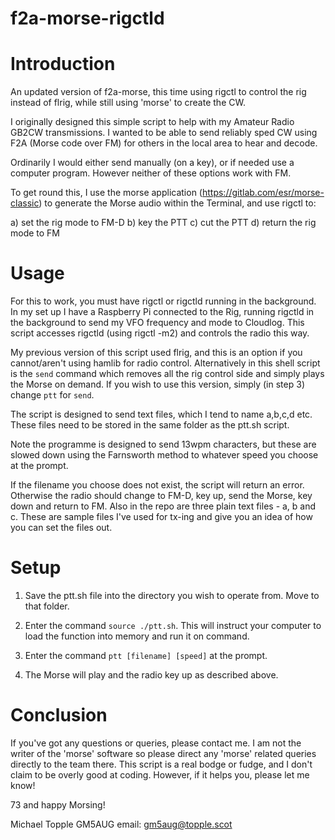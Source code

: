 # f2a-morse-rigctld

# Introduction

An updated version of f2a-morse, this time using rigctl to control the rig instead of flrig, while still using 'morse' to create the CW.

I originally designed this simple script to help with my Amateur Radio GB2CW transmissions. I wanted to be able to send reliably sped CW using F2A (Morse code over FM) for others in the local area to hear and decode.

Ordinarily I would either send manually (on a key), or if needed use a computer program. However neither of these options work with FM.

To get round this, I use the morse application (https://gitlab.com/esr/morse-classic) to generate the Morse audio within the Terminal, and use rigctl to:

a) set the rig mode to FM-D 
b) key the PTT 
c) cut the PTT 
d) return the rig mode to FM


# Usage

For this to work, you must have rigctl or rigctld running in the background. In my set up I have a Raspberry Pi connected to the Rig, running rigctld in the background to send my VFO frequency and mode to Cloudlog. This script accesses rigctld (using rigctl -m2) and controls the radio this way.

My previous version of this script used flrig, and this is an option if you cannot/aren't using hamlib for radio control. Alternatively in this shell script is the `send` command which removes all the rig control side and simply plays the Morse on demand. If you wish to use this version, simply (in step 3) change `ptt` for `send`.

The script is designed to send text files, which I tend to name a,b,c,d etc. These files need to be stored in the same folder as the ptt.sh script.

Note the programme is designed to send 13wpm characters, but these are slowed down using the Farnsworth method to whatever speed you choose at the prompt.

If the filename you choose does not exist, the script will return an error. Otherwise the radio should change to FM-D, key up, send the Morse, key down and return to FM. Also in the repo are three plain text files - a, b and c. These are sample files I've used for tx-ing and give you an idea of how you can set the files out.


# Setup

1) Save the ptt.sh file into the directory you wish to operate from. Move to that folder.

2) Enter the command `source ./ptt.sh`. This will instruct your computer to load the function into memory and run it on command.

3) Enter the command `ptt [filename] [speed]` at the prompt.

4) The Morse will play and the radio key up as described above.


# Conclusion

If you've got any questions or queries, please contact me. I am not the writer of the 'morse' software so please direct any 'morse' related queries directly to the team there. This script is a real bodge or fudge, and I don't claim to be overly good at coding. However, if it helps you, please let me know!

73 and happy Morsing!

Michael Topple GM5AUG email: gm5aug@topple.scot

